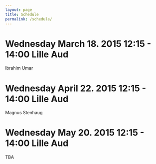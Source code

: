 ```yaml
---
layout: page
title: Schedule
permalink: /schedule/
---
```

# Wednesday March 18. 2015 12:15 - 14:00 Lille Aud 
Ibrahim Umar

# Wednesday April 22. 2015 12:15 - 14:00 Lille Aud 
Magnus Stenhaug

# Wednesday May 20. 2015 12:15 - 14:00 Lille Aud 
TBA


